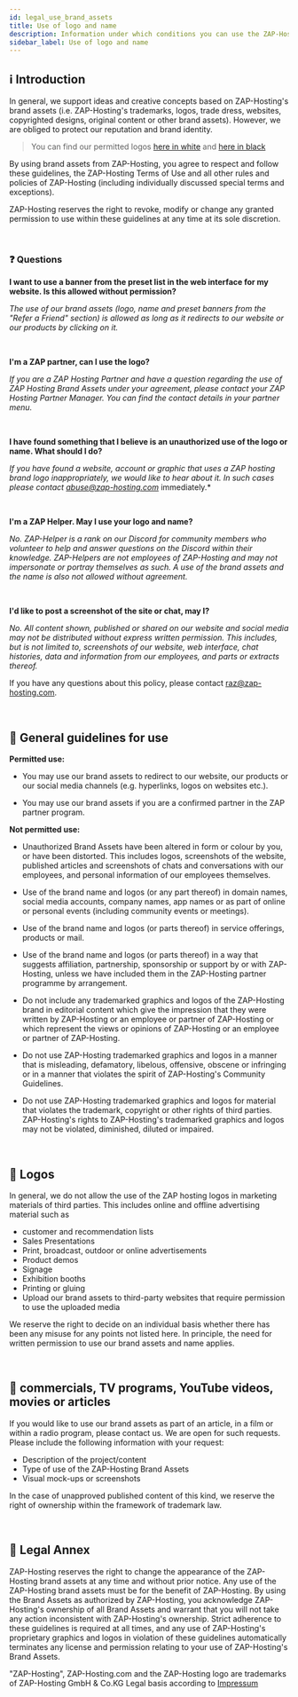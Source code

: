 ```yaml
---
id: legal_use_brand_assets
title: Use of logo and name
description: Information under which conditions you can use the ZAP-Hosting logo and name - ZAP-Hosting.com documentation
sidebar_label: Use of logo and name
---
```


## ℹ️ Introduction

In general, we support ideas and creative concepts based on ZAP-Hosting's brand assets (i.e. ZAP-Hosting's trademarks, logos, trade dress, websites, copyrighted designs, original content or other brand assets). However, we are obliged to protect our reputation and brand identity.

> You can find our permitted logos [here in white](https://zap-hosting.com/interface/_images/logo/zap-logo-1920x1080-hd-trans-white.png) and [here in black](https://zap-hosting.com/interface/_images/logo/zap-logo-1920x1080-hd-trans-black.png)

By using brand assets from ZAP-Hosting, you agree to respect and follow these guidelines, the ZAP-Hosting Terms of Use and all other rules and policies of ZAP-Hosting (including individually discussed special terms and exceptions). 

ZAP-Hosting reserves the right to revoke, modify or change any granted permission to use within these guidelines at any time at its sole discretion.

<br>

### ❓ Questions

**I want to use a banner from the preset list in the web interface for my website. Is this allowed without permission?**

*The use of our brand assets (logo, name and preset banners from the "Refer a Friend" section) is allowed as long as it redirects to our website or our products by clicking on it.*

<br>

**I'm a ZAP partner, can I use the logo?**

*If you are a ZAP Hosting Partner and have a question regarding the use of ZAP Hosting Brand Assets under your agreement, please contact your ZAP Hosting Partner Manager. You can find the contact details in your partner menu.*

<br>

**I have found something that I believe is an unauthorized use of the logo or name. What should I do?**

*If you have found a website, account or graphic that uses a ZAP hosting brand logo inappropriately, we would like to hear about it. In such cases please contact abuse@zap-hosting.com* immediately.*

<br>

**I'm a ZAP Helper. May I use your logo and name?**

*No. ZAP-Helper is a rank on our Discord for community members who volunteer to help and answer questions on the Discord within their knowledge. ZAP-Helpers are not employees of ZAP-Hosting and may not impersonate or portray themselves as such. A use of the brand assets and the name is also not allowed without agreement.*

<br>

**I'd like to post a screenshot of the site or chat, may I?**

*No. All content shown, published or shared on our website and social media may not be distributed without express written permission. This includes, but is not limited to, screenshots of our website, web interface, chat histories, data and information from our employees, and parts or extracts thereof.*

If you have any questions about this policy, please contact raz@zap-hosting.com.


<br>

## 📣 General guidelines for use

**Permitted use:**

- You may use our brand assets to redirect to our website, our products or our social media channels (e.g. hyperlinks, logos on websites etc.). 

- You may use our brand assets if you are a confirmed partner in the ZAP partner program.


**Not permitted use:**

- Unauthorized Brand Assets have been altered in form or colour by you, or have been distorted. This includes logos, screenshots of the website, published articles and screenshots of chats and conversations with our employees, and personal information of our employees themselves.

- Use of the brand name and logos (or any part thereof) in domain names, social media accounts, company names, app names or as part of online or personal events (including community events or meetings).

- Use of the brand name and logos (or parts thereof) in service offerings, products or mail.

- Use of the brand name and logos (or parts thereof) in a way that suggests affiliation, partnership, sponsorship or support by or with ZAP-Hosting, unless we have included them in the ZAP-Hosting partner programme by arrangement.

- Do not include any trademarked graphics and logos of the ZAP-Hosting brand in editorial content which give the impression that they were written by ZAP-Hosting or an employee or partner of ZAP-Hosting or which represent the views or opinions of ZAP-Hosting or an employee or partner of ZAP-Hosting.

- Do not use ZAP-Hosting trademarked graphics and logos in a manner that is misleading, defamatory, libelous, offensive, obscene or infringing or in a manner that violates the spirit of ZAP-Hosting's Community Guidelines.

- Do not use ZAP-Hosting trademarked graphics and logos for material that violates the trademark, copyright or other rights of third parties.
ZAP-Hosting's rights to ZAP-Hosting's trademarked graphics and logos may not be violated, diminished, diluted or impaired.

<br>

## 🤝 Logos

In general, we do not allow the use of the ZAP hosting logos in marketing materials of third parties. This includes online and offline advertising material such as
- customer and recommendation lists
- Sales Presentations
- Print, broadcast, outdoor or online advertisements
- Product demos
- Signage
- Exhibition booths
- Printing or gluing 
- Upload our brand assets to third-party websites that require permission to use the uploaded media

We reserve the right to decide on an individual basis whether there has been any misuse for any points not listed here. In principle, the need for written permission to use our brand assets and name applies.

<br>

## 🎥 commercials, TV programs, YouTube videos, movies or articles
If you would like to use our brand assets as part of an article, in a film or within a radio program, please contact us. We are open for such requests. Please include the following information with your request:
- Description of the project/content 
- Type of use of the ZAP-Hosting Brand Assets
- Visual mock-ups or screenshots

In the case of unapproved published content of this kind, we reserve the right of ownership within the framework of trademark law.

<br>

## 🔨 Legal Annex

ZAP-Hosting reserves the right to change the appearance of the ZAP-Hosting brand assets at any time and without prior notice. Any use of the ZAP-Hosting brand assets must be for the benefit of ZAP-Hosting. By using the Brand Assets as authorized by ZAP-Hosting, you acknowledge ZAP-Hosting's ownership of all Brand Assets and warrant that you will not take any action inconsistent with ZAP-Hosting's ownership. Strict adherence to these guidelines is required at all times, and any use of ZAP-Hosting's proprietary graphics and logos in violation of these guidelines automatically terminates any license and permission relating to your use of ZAP-Hosting's Brand Assets.

"ZAP-Hosting", ZAP-Hosting.com and the ZAP-Hosting logo are trademarks of ZAP-Hosting GmbH & Co.KG
Legal basis according to [Impressum](https://zap-hosting.com/de/impressum/)
